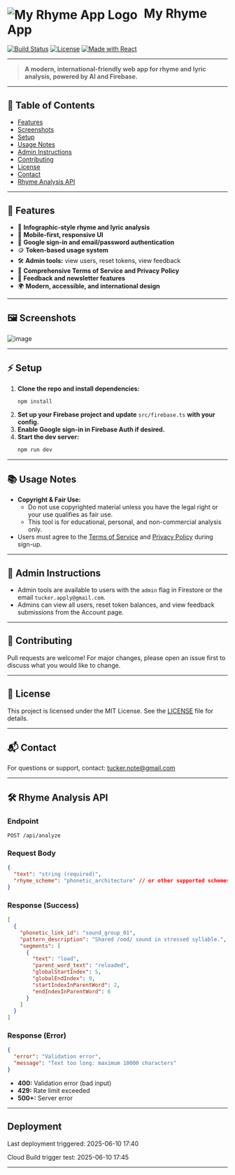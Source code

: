 # <img src="https://placehold.co/40x40" alt="My Rhyme App Logo" style="vertical-align:middle; margin-right:8px;"/> My Rhyme App

[![Build Status](https://img.shields.io/badge/build-passing-brightgreen)](https://github.com/tucker-bin/my-ryhme-app/actions)
[![License](https://img.shields.io/badge/license-MIT-blue.svg)](LICENSE)
[![Made with React](https://img.shields.io/badge/Made%20with-React-blue?logo=react)](https://react.dev/)

---

> **A modern, international-friendly web app for rhyme and lyric analysis, powered by AI and Firebase.**

---

## 📑 Table of Contents
- [Features](#features)
- [Screenshots](#screenshots)
- [Setup](#setup)
- [Usage Notes](#usage-notes)
- [Admin Instructions](#admin-instructions)
- [Contributing](#contributing)
- [License](#license)
- [Contact](#contact)
- [Rhyme Analysis API](#rhyme-analysis-api)

---

## 🚀 Features
- 🎨 **Infographic-style rhyme and lyric analysis**
- 📱 **Mobile-first, responsive UI**
- 🔐 **Google sign-in and email/password authentication**
- 🪙 **Token-based usage system**
- 🛠️ **Admin tools:** view users, reset tokens, view feedback
- 📄 **Comprehensive Terms of Service and Privacy Policy**
- 💬 **Feedback and newsletter features**
- 🌍 **Modern, accessible, and international design**

---

## 🖼️ Screenshots
![image](https://github.com/user-attachments/assets/02859c7f-2ae5-4f0b-93e1-bcc0c140aacd)


---

## ⚡ Setup
1. **Clone the repo and install dependencies:**
   ```sh
   npm install
   ```
2. **Set up your Firebase project and update** `src/firebase.ts` **with your config.**
3. **Enable Google sign-in in Firebase Auth if desired.**
4. **Start the dev server:**
   ```sh
   npm run dev
   ```

---

## 📚 Usage Notes
- **Copyright & Fair Use:**
  - Do not use copyrighted material unless you have the legal right or your use qualifies as fair use.
  - This tool is for educational, personal, and non-commercial analysis only.
- Users must agree to the [Terms of Service](src/components/TermsOfService.tsx) and [Privacy Policy](src/components/PrivacyPolicy.tsx) during sign-up.

---

## 👑 Admin Instructions
- Admin tools are available to users with the `admin` flag in Firestore or the email `tucker.apply@gmail.com`.
- Admins can view all users, reset token balances, and view feedback submissions from the Account page.

---

## 🤝 Contributing
Pull requests are welcome! For major changes, please open an issue first to discuss what you would like to change.

---

## 📄 License
This project is licensed under the MIT License. See the [LICENSE](LICENSE) file for details.

---

## 📬 Contact
For questions or support, contact: [tucker.note@gmail.com](mailto:tucker.note@gmail.com)

---

## 🛠️ Rhyme Analysis API

### Endpoint
`POST /api/analyze`

### Request Body
```json
{
  "text": "string (required)",
  "rhyme_scheme": "phonetic_architecture" // or other supported schemes
}
```

### Response (Success)
```json
[
  {
    "phonetic_link_id": "sound_group_01",
    "pattern_description": "Shared /oʊd/ sound in stressed syllable.",
    "segments": [
      {
        "text": "load",
        "parent_word_text": "reloaded",
        "globalStartIndex": 5,
        "globalEndIndex": 9,
        "startIndexInParentWord": 2,
        "endIndexInParentWord": 6
      }
    ]
  }
]
```

### Response (Error)
```json
{
  "error": "Validation error",
  "message": "Text too long: maximum 10000 characters"
}
```

- **400:** Validation error (bad input)
- **429:** Rate limit exceeded
- **500+:** Server error

---

## Deployment

Last deployment triggered: 2025-06-10 17:40

Cloud Build trigger test: 2025-06-10 17:45

---
